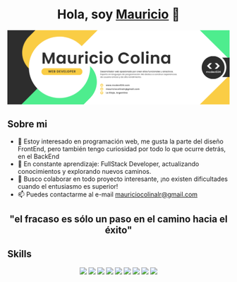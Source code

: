 <div align="center">
<h1 align="center"> Hola, soy <a href="https://github.com/mcdev024">Mauricio</a> 👋 </h1>
</div>
<img src="encabezado_GitHub_001.png" alt="encabezado GitHub">

## Sobre mi
- 👀 Estoy interesado en programación web, me gusta la parte del diseño FrontEnd, pero también tengo curiosidad por todo lo que ocurre detrás, en el BackEnd
- 🌱 En constante aprendizaje: FullStack Developer, actualizando conocimientos y explorando nuevos caminos.
- 💞️ Busco colaborar en todo proyecto interesante, ¡no existen dificultades cuando el entusiasmo es superior!
- 📫 Puedes contactarme al e-mail mauriciocolinalr@gmail.com

<h2 align="center">"el fracaso es sólo un paso en el camino hacia el éxito" </h2>

## Skills
<div align="center"; display="flex"; justify-content="space-around"; gap="20px">
<img src="https://camo.githubusercontent.com/55e4079e69ec5d8246620ecff24ed093877ab0f9011e71d8dec0a2c460c886ab/68747470733a2f2f696d672e736869656c64732e696f2f62616467652f507974686f6e2d3337373641423f7374796c653d666f722d7468652d6261646765266c6f676f3d707974686f6e266c6f676f436f6c6f723d7768697465" height="60px"> <img src="https://flat.badgen.net/badge/icon/java?icon=java&label&scale=3"> <img src="https://img.shields.io/badge/Javascript-grey?style=for-the-badge&logo=javascript" height="60px"> <img src="https://flat.badgen.net/badge/color/CSS/cyan?label=&scale=3"> <img src="https://flat.badgen.net/badge/color/HTML/yellow?label=&scale=3"> <img src="https://flat.badgen.net/badge/icon/github?icon=github&label&scale=3"> <img src="https://flat.badgen.net/badge/icon/visualstudio?icon=visualstudio&label&scale=3"> <img src="https://flat.badgen.net/badge/icon/git?icon=git&label&scale=3"> <img src="https://flat.badgen.net/badge/icon/npm?icon=npm&label&scale=3">
</div>

<!---
**mcdev024/mcdev024** is a ✨ _special_ ✨ repository because its `README.md` (this file) appears on your GitHub profile.

Here are some ideas to get you started:

- 🔭 I’m currently working on ...
- 🌱 I’m currently learning ...
- 👯 I’m looking to collaborate on ...
- 🤔 I’m looking for help with ...
- 💬 Ask me about ...
- 📫 How to reach me: ...
- 😄 Pronouns: ...
- ⚡ Fun fact: ...
--->
